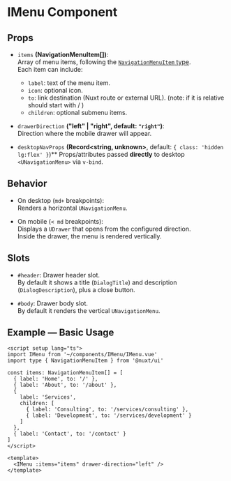 # IMenu Component

## Props

- `items` **(NavigationMenuItem[])**:  
  Array of menu items, following the [`NavigationMenuItem` type](https://ui.nuxt.com/components/navigation-menu).  
  Each item can include:
  - `label`: text of the menu item.
  - `icon`: optional icon.
  - `to`: link destination (Nuxt route or external URL). (note: if it is relative should start with / )
  - `children`: optional submenu items.

- `drawerDirection` **("left" | "right", default: `"right"`)**:  
  Direction where the mobile drawer will appear.

- `desktopNavProps` **(Record<string, unknown>**, default: `{ class: 'hidden lg:flex' }`)**  Props/attributes passed **directly** to desktop `<UNavigationMenu>` via `v-bind`.


## Behavior

- On desktop (`md+` breakpoints):  
  Renders a horizontal `UNavigationMenu`.

- On mobile (`< md` breakpoints):  
  Displays a `UDrawer` that opens from the configured direction.  
  Inside the drawer, the menu is rendered vertically.

## Slots

- `#header`: Drawer header slot.  
  By default it shows a title (`DialogTitle`) and description (`DialogDescription`), plus a close button.

- `#body`: Drawer body slot.  
  By default it renders the vertical `UNavigationMenu`.

## Example — Basic Usage

```vue
<script setup lang="ts">
import IMenu from '~/components/IMenu/IMenu.vue'
import type { NavigationMenuItem } from '@nuxt/ui'

const items: NavigationMenuItem[] = [
  { label: 'Home', to: '/' },
  { label: 'About', to: '/about' },
  {
    label: 'Services',
    children: [
      { label: 'Consulting', to: '/services/consulting' },
      { label: 'Development', to: '/services/development' }
    ]
  },
  { label: 'Contact', to: '/contact' }
]
</script>

<template>
  <IMenu :items="items" drawer-direction="left" />
</template>

